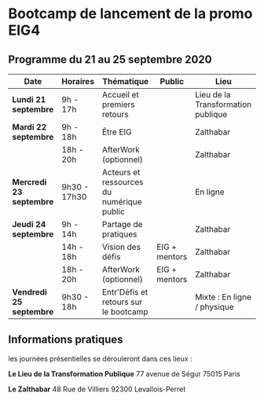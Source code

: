 # Bootcamp de lancement de la promo EIG4 

## Programme du 21 au 25 septembre 2020

| Date | Horaires | Thématique | Public | Lieu | 
| -------- | -------- | -------- | -------- | -------- | 
| **Lundi 21 septembre** | 9h - 17h | Accueil et premiers retours | | Lieu de la Transformation publique |
| **Mardi 22 septembre** | 9h - 18h |  Être EIG | | Zalthabar |
|  | 18h - 20h | AfterWork (optionnel) |  | Zalthabar |
| **Mercredi 23 septembre** | 9h30 - 17h30 | Acteurs et ressources du numérique public| | En ligne |
| **Jeudi 24 septembre** | 9h - 14h | Partage de pratiques |  | Zalthabar |
|  | 14h - 18h | Vision des défis |  EIG + mentors | Zalthabar |
|  | 18h - 20h | AfterWork (optionnel) |  EIG + mentors | Zalthabar |
| **Vendredi 25 septembre** | 9h30 - 18h | Entr'Défis et retours sur le bootcamp | | Mixte : En ligne / physique |

## Informations pratiques 
les journées présentielles se dérouleront dans ces lieux :

**Le Lieu de la Transformation Publique**
77 avenue de Ségur 
75015 Paris

**Le Zalthabar**
48 Rue de Villiers
92300 Levallois-Perret